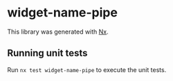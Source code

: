 # widget-name-pipe

This library was generated with [Nx](https://nx.dev).

## Running unit tests

Run `nx test widget-name-pipe` to execute the unit tests.
